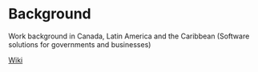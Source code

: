 # Background
Work background in Canada, Latin America and the Caribbean (Software solutions for governments and businesses)

[Wiki](https://github.com/aborjasg/background/wiki)
